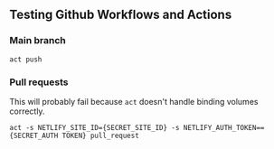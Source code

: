 ## Testing Github Workflows and Actions

### Main branch

`act push`

### Pull requests

This will probably fail because `act` doesn't handle binding volumes correctly.

`act -s NETLIFY_SITE_ID={SECRET_SITE_ID} -s NETLIFY_AUTH_TOKEN=={SECRET_AUTH TOKEN} pull_request`


